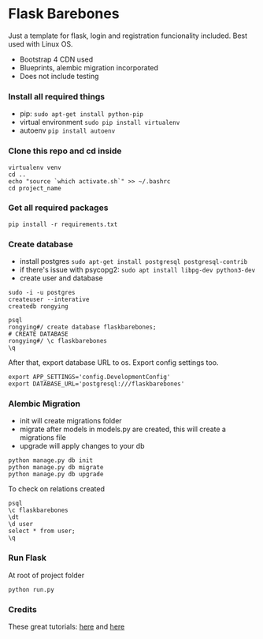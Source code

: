 # Flask Barebones
Just a template for flask, login and registration funcionality included. Best used with Linux OS.
- Bootstrap 4 CDN used
- Blueprints, alembic migration incorporated
- Does not include testing

### Install all required things
- pip: `sudo apt-get install python-pip`
- virtual environment `sudo pip install virtualenv`
- autoenv `pip install autoenv`

### Clone this repo and cd inside 
```
virtualenv venv
cd .. 
echo "source `which activate.sh`" >> ~/.bashrc
cd project_name
```
### Get all required packages
```
pip install -r requirements.txt
```

### Create database
- install postgres `sudo apt-get install postgresql postgresql-contrib`
- if there's issue with psycopg2: `sudo apt install libpg-dev python3-dev`
- create user and database 
```
sudo -i -u postgres
createuser --interative
createdb rongying

psql 
rongying#/ create database flaskbarebones;
# CREATE DATABASE
rongying#/ \c flaskbarebones
\q
```
After that, export database URL to os. Export config settings too.
```
export APP_SETTINGS='config.DevelopmentConfig'
export DATABASE_URL='postgresql:///flaskbarebones'
```

### Alembic Migration
- init will create migrations folder
- migrate after models in models.py are created, this will create a migrations file
- upgrade will apply changes to your db 

```
python manage.py db init
python manage.py db migrate
python manage.py db upgrade
```
To check on relations created
```
psql
\c flaskbarebones
\dt
\d user
select * from user;
\q 
```

### Run Flask
At root of project folder
```
python run.py
```

### Credits
These great tutorials: [here](https://blog.miguelgrinberg.com/post/the-flask-mega-tutorial-part-i-hello-world) and [here](https://realpython.com/blog/python/flask-by-example-part-1-project-setup/)